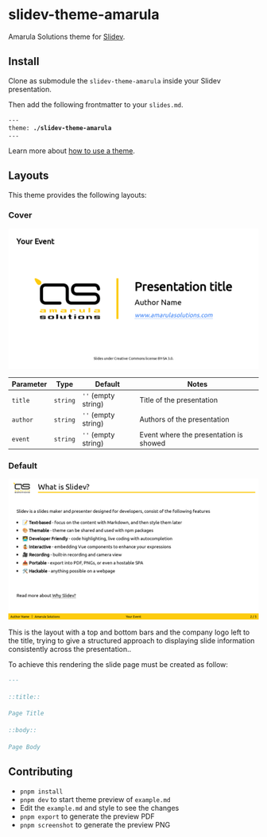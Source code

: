 # slidev-theme-amarula

Amarula Solutions theme for [Slidev](https://github.com/slidevjs/slidev).

## Install

Clone as submodule the `slidev-theme-amarula` inside your Slidev presentation.

Then add the following frontmatter to your `slides.md`.

<pre><code>---
theme: <b>./slidev-theme-amarula</b>
---</code></pre>

Learn more about [how to use a theme](https://sli.dev/guide/theme-addon#use-theme).

## Layouts

This theme provides the following layouts:

### Cover

![sc-cover](screenshot/1.png)

| **Parameter** | **Type**                          | **Default**                       | **Notes**                                              |
| ------------- | --------------------------------- | --------------------------------- | ------------------------------------------------------ |
| `title`       | `string`                          | `''` (empty string)               | Title of the presentation                              |
| `author`      | `string`                          | `''` (empty string)               | Authors of the presentation                            |
| `event`       | `string`                          | `''` (empty string)               | Event where the presentation is showed                 |

### Default

![sc-cover](screenshot/2.png)

This is the layout with a top and bottom bars and the company logo left to the title,
trying to give a structured approach to displaying slide information consistently across the presentation..

To achieve this rendering the slide page must be created as follow:

```md
---

::title::

Page Title

::body::

Page Body
```

## Contributing

- `pnpm install`
- `pnpm dev` to start theme preview of `example.md`
- Edit the `example.md` and style to see the changes
- `pnpm export` to generate the preview PDF
- `pnpm screenshot` to generate the preview PNG
